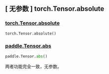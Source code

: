 ## [ 无参数 ] torch.Tensor.absolute

### [torch.Tensor.absolute](https://pytorch.org/docs/stable/generated/torch.Tensor.absolute.html#torch-tensor-absolute)

```python
torch.Tensor.absolute()
```

### [paddle.Tensor.abs](https://www.paddlepaddle.org.cn/documentation/docs/zh/develop/api/paddle/Tensor_cn.html#abs-name-none)

```python
paddle.Tensor.abs()
```

两者功能完全一致，无参数。
